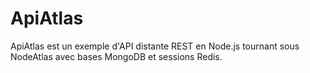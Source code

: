 # ApiAtlas
ApiAtlas est un exemple d'API distante REST en Node.js tournant sous NodeAtlas avec bases MongoDB et sessions Redis.
